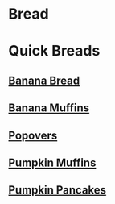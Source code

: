 # Bread

# Quick Breads
## [Banana Bread](banana_bread.md)
## [Banana Muffins](banana_muffins.md)
## [Popovers](popovers.md)
## [Pumpkin Muffins](pumpkin_muffins.md)
## [Pumpkin Pancakes](pumpkin_pancakes.md)
